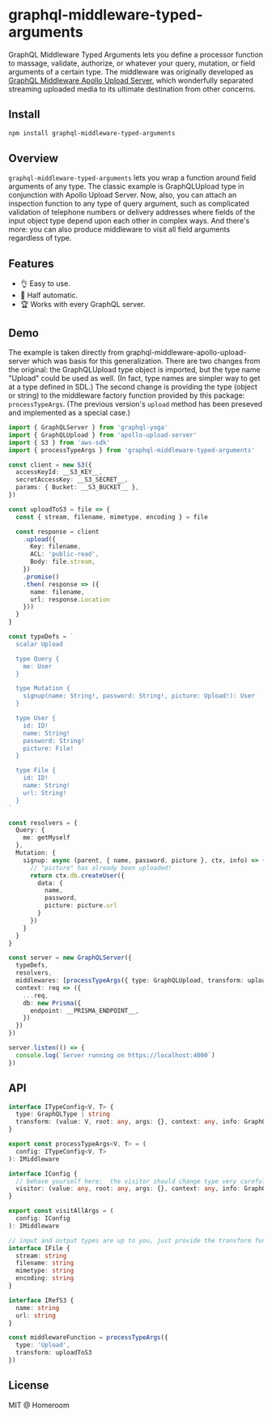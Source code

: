 # graphql-middleware-typed-arguments

GraphQL Middleware Typed Arguments lets you define a processor function to massage, validate, authorize, or whatever your query, mutation, or field arguments of a certain type.  The middleware was originally developed as [GraphQL Middleware Apollo Upload Server](https://www.npmjs.com/package/graphql-middleware-apollo-upload-server), which wonderfully separated streaming uploaded media to its ultimate destination from other concerns.

## Install

```bash
npm install graphql-middleware-typed-arguments
```

## Overview

`graphql-middleware-typed-arguments` lets you wrap a function around field arguments of any type.  The classic example is GraphQLUpload type in conjunction with Apollo Upload Server.  Now, also, you can attach an inspection function to any type of query argument, such as complicated validation of telephone numbers or delivery addresses where fields of the input object type depend upon each other in complex ways.  And there's more:  you can also produce middleware to visit all field arguments regardless of type.

## Features

- 👌 Easy to use.
- 🛴 Half automatic.
- 🏆 Works with every GraphQL server.

## Demo

The example is taken directly from graphql-middleware-apollo-upload-server which was basis for this generalization.  There are two changes from the original:  the GraphQLUpload type object is imported, but the type name "Upload" could be used as well.  (In fact, type names are simpler way to get at a type defined in SDL.)  The second change is providing the type (object or string) to the middleware factory function provided by this package: `processTypeArgs`.  (The previous version's `upload` method has been preseved and implemented as a special case.)

```ts
import { GraphQLServer } from 'graphql-yoga'
import { GraphQLUpload } from 'apollo-upload-server'
import { S3 } from 'aws-sdk'
import { processTypeArgs } from 'graphql-middleware-typed-arguments'

const client = new S3({
  accessKeyId: __S3_KEY__,
  secretAccessKey: __S3_SECRET__,
  params: { Bucket: __S3_BUCKET__ },
})

const uploadToS3 = file => {
  const { stream, filename, mimetype, encoding } = file

  const response = client
    .upload({
      Key: filename,
      ACL: 'public-read',
      Body: file.stream,
    })
    .promise()
    .then( response => ({
      name: filename,
      url: response.Location
    }))
  }
}

const typeDefs = `
  scalar Upload

  type Query {
    me: User
  }

  type Mutation {
    signup(name: String!, password: String!, picture: Upload!): User
  }

  type User {
    id: ID!
    name: String!
    password: String!
    picture: File!
  }

  type File {
    id: ID!
    name: String!
    url: String!
  }
`

const resolvers = {
  Query: {
    me: getMyself
  },
  Mutation: {
    signup: async (parent, { name, password, picture }, ctx, info) => {
      // "picture" has already been uploaded!
      return ctx.db.createUser({
        data: {
          name,
          password,
          picture: picture.url
        }
      })
    }
  }
}

const server = new GraphQLServer({
  typeDefs,
  resolvers,
  middlewares: [processTypeArgs({ type: GraphQLUpload, transform: uploadToS3 })],
  context: req => ({
    ...req,
    db: new Prisma({
      endpoint: __PRISMA_ENDPOINT__,
    })
  })
})

server.listen(() => {
  console.log(`Server running on https://localhost:4000`)
})
```

## API

```ts
interface ITypeConfig<V, T> {
  type: GraphQLType | string
  transform: (value: V, root: any, args: {}, context: any, info: GraphQLResolveInfo) => Promise<T>
}

export const processTypeArgs<V, T> = (
  config: ITypeConfig<V, T>
): IMiddleware

interface IConfig {
  // behave yourself here:  the visitor should change type very carefully, such as dereferencing to validate an ID
  visitor: (value: any, root: any, args: {}, context: any, info: GraphQLResolveInfo) => Promise<any>
}

export const visitAllArgs = (
  config: IConfig
): IMiddleware

// input and output types are up to you, just provide the transform function
interface IFile {
  stream: string
  filename: string
  mimetype: string
  encoding: string
}

interface IRefS3 {
  name: string
  url: string
}

const middlewareFunction = processTypeArgs({
  type: 'Upload',
  transform: uploadToS3
})
```

## License

MIT @ Homeroom
